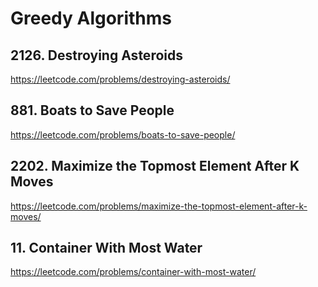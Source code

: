 # Greedy Algorithms

## 2126. Destroying Asteroids

https://leetcode.com/problems/destroying-asteroids/

## 881. Boats to Save People

https://leetcode.com/problems/boats-to-save-people/

## 2202. Maximize the Topmost Element After K Moves

https://leetcode.com/problems/maximize-the-topmost-element-after-k-moves/

## 11. Container With Most Water

https://leetcode.com/problems/container-with-most-water/
